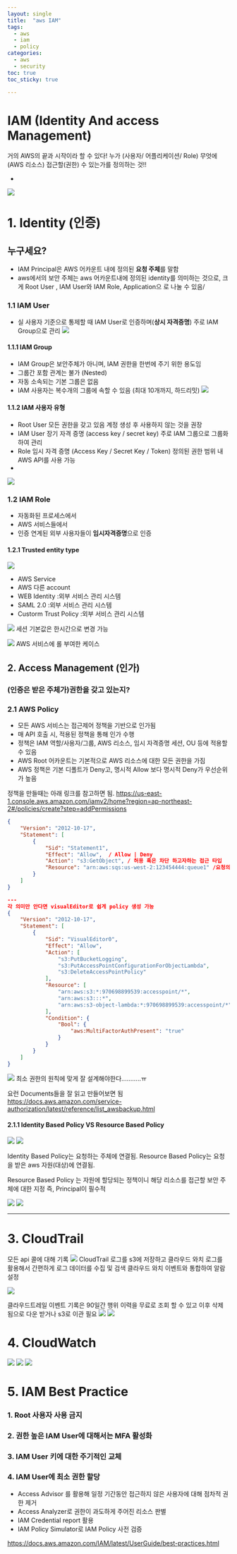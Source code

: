 ```yaml
---
layout: single
title:  "aws IAM"
tags:
  - aws
  - iam
  - policy
categories:
  - aws
  - security
toc: true
toc_sticky: true

---
```


# IAM (Identity And access Management) 
거의 AWS의 끝과 시작이라 할 수 있다! 
누가 (사용자/ 어플리케이션/ Role) 무엇에(AWS 리소스) 접근할(권한) 수 있는가를 정의하는 것!!

- 
![](https://velog.velcdn.com/images/yuran3391/post/376d8962-8ff9-42a9-8cc3-530669f02dbf/image.png)

# 1. Identity (인증)
## 누구세요?
- IAM Principal은 AWS 어카운트 내에 정의된 **요청 주체**를 말함
- aws에서의 보안 주체는 aws 어카운트내에 정의된 identity를 의미하는 것으로, 크게 Root User , IAM User와 IAM Role, Application으 로 나눌 수 있음/

### 1.1 IAM User
- 실 사용자 기준으로 통제할 때 IAM User로 인증하며(**상시 자격증명**) 주로 IAM Group으로 관리
![](https://velog.velcdn.com/images/yuran3391/post/129858d9-d0ec-4029-861b-bc01e2cad008/image.png)

#### 1.1.1 IAM Group
- IAM Group은 보안주체가 아니며, IAM 권한을 한번에 주기 위한 용도임
- 그룹간 포함 관계는 불가 (Nested)
- 자동 소속되는 기본 그룹은 없음
- IAM 사용자는 복수개의 그룹에 속할 수 있음 (최대 10개까지, 하드리밋)
![](https://velog.velcdn.com/images/yuran3391/post/f65f16f4-c0f9-4e73-8ca5-f1523e55f299/image.png)

#### 1.1.2 IAM 사용자 유형
- Root User
  모든 권한을 갖고 있음
  계정 생성 후 사용하지 않는 것을 권장
- IAM User
  장기 자격 증명 (access key / secret key)
  주로 IAM 그룹으로 그룹화하여 관리
- Role
  임시 자격 증명 (Access Key / Secret Key / Token)
  정의된 권한 범위 내 AWS API를 사용 가능
- 
![](https://velog.velcdn.com/images/yuran3391/post/4766e841-0fcc-4910-9dcc-e1dc145b8771/image.png)

### 1.2 IAM Role
- 자동화된 프로세스에서
- AWS 서비스들에서
- 인증 연계된 외부 사용자들이 
**임시자격증명**으로 인증

#### 1.2.1 Trusted entity type

![](https://velog.velcdn.com/images/yuran3391/post/ea7c0bb5-4393-4a05-8475-cf4b23453796/image.png)

- AWS Service
- AWS 다른 account
- WEB Identity :외부 서비스 관리 시스템
- SAML 2.0 :외부 서비스 관리 시스템
- Custorm Trust Policy :외부 서비스 관리 시스템

![](https://velog.velcdn.com/images/yuran3391/post/2e209961-9403-4a42-adec-c5838c6e1853/image.png)
세션 기본값은 한시간으로 변경 가능

![](https://velog.velcdn.com/images/yuran3391/post/379b7e2a-cc46-4b2a-8fc0-b7f72f908df7/image.png)
AWS 서비스에 롤 부여한 케이스

## 2. Access Management (인가)
### (인증은 받은 주체가)권한을 갖고 있는지?

### 2.1 AWS Policy
- 모든 AWS 서비스는 접근제어 정책을 기반으로 인가됨
- 매 API 호출 시, 적용된 정책을 통해 인가 수행
- 정책은 IAM 역할/사용자/그룹, AWS 리소스, 임시 자격증명 세션, OU 등에 적용할 수 있음
- AWS Root 어카운트는 기본적으로 AWS 리소스에 대한 모든 권한을 가짐
- AWS 정책은 기본 디폴트가 Deny고, 명시적 Allow 보다 명시적 Deny가 우선순위가 높음

정책을 만들때는 아래 링크를 참고하면 됨. 
https://us-east-1.console.aws.amazon.com/iamv2/home?region=ap-northeast-2#/policies/create?step=addPermissions 

```json
{
	"Version": "2012-10-17",
	"Statement": [
		{
			"Sid": "Statement1",
			"Effect": "Allow",  / Allow | Deny 
			"Action": "s3:GetObject", / 허용 혹은 차단 하고자하는 접근 타입 
			"Resource": "arn:aws:sqs:us-west-2:123454444:queue1" /요청의 목적지가 되는 서비스
		}
	]
}

---
각 의미만 안다면 visualEditor로 쉽게 policy 생성 가능
{
	"Version": "2012-10-17",
	"Statement": [
		{
			"Sid": "VisualEditor0",
			"Effect": "Allow",
			"Action": [
				"s3:PutBucketLogging",
				"s3:PutAccessPointConfigurationForObjectLambda",
				"s3:DeleteAccessPointPolicy"
			],
			"Resource": [
				"arn:aws:s3:*:970698899539:accesspoint/*",
				"arn:aws:s3:::*",
				"arn:aws:s3-object-lambda:*:970698899539:accesspoint/*"
			],
			"Condition": {
				"Bool": {
					"aws:MultiFactorAuthPresent": "true"
				}
			}
		}
	]
}
```
![](https://velog.velcdn.com/images/yuran3391/post/0ad86ab3-185b-4a7e-83ee-b35d3020a07e/image.png)
최소 권한의 원칙에 맞게 잘 설계해야한다...........ㅠ

요런 Documents들을 잘 읽고 만들어보면 됨
https://docs.aws.amazon.com/service-authorization/latest/reference/list_awsbackup.html 


#### 2.1.1 Identity Based Policy VS Resource Based Policy

![](https://velog.velcdn.com/images/yuran3391/post/dc588da6-e874-4f5d-b7e9-74b2889bdd8b/image.png)
![](https://velog.velcdn.com/images/yuran3391/post/5b5bccf4-6caf-448d-a8fc-6b48927d16c0/image.png)

Identity Based Policy는 요청하는 주체에 연결됨.
Resource Based Policy는 요청을 받은 aws 자원(대상)에 연결됨.


Resource Based Policy 는 자원에 할당되는 정책이니 해당 리소스를 접근할 보안 주체에 대한 지정 즉, Principal이 필수적

![](https://velog.velcdn.com/images/yuran3391/post/31b7c6d7-d21f-471f-9d3e-5c8b8272581d/image.png)
![](https://velog.velcdn.com/images/yuran3391/post/1e9c4ea9-31b4-4d5a-8db8-d31d404d3e2a/image.png)

---
# 3. CloudTrail
모든 api 콜에 대해 기록
![](https://velog.velcdn.com/images/yuran3391/post/5c63bfcf-704a-49d8-a38e-53764ae11d57/image.png)
CloudTrail 로그를 s3에 저장하고 클라우드 와치 로그를 활용해서 간편하게 로그 데이터를 수집 및 검색
클라우드 와치 이벤트와 통합하여 알람 설정

![](https://velog.velcdn.com/images/yuran3391/post/8d428ddd-865a-4b23-ba8a-0d0afa462796/image.png)

클라우드트레일 이벤트 기록은 90일간 행위 이력을 무료로 조회 할 수 있고 이후 삭제 됨으로 다운 받거나 s3로 이관 필요
![](https://velog.velcdn.com/images/yuran3391/post/be4f9ec5-549a-4e6a-8501-c05211eb6ebb/image.png)
![](https://velog.velcdn.com/images/yuran3391/post/4e209186-c8ac-4c27-b955-bbb486ec710d/image.png)

# 4. CloudWatch
![](https://velog.velcdn.com/images/yuran3391/post/90da04bb-71e8-4313-bdbe-48a54e248e16/image.png)
![](https://velog.velcdn.com/images/yuran3391/post/7124747d-ef11-4d63-ad04-acc07a51084c/image.png)
![](https://velog.velcdn.com/images/yuran3391/post/68ed60ae-8899-42d2-8d5e-5869e5ac5086/image.png)


# 5. IAM Best Practice
### 1. Root 사용자 사용 금지
### 2. 권한 높은 IAM User에 대해서는 MFA 활성화
### 3. IAM User 키에 대한 주기적인 교체
### 4. IAM User에 최소 권한 할당
- Access Advisor 를 활용해 일정 기간동안 접근하지 않은 사용자에 대해 점차적 권한 제거
- Access Analyzer로 권한이 과도하게 주어진 리소스 판별
- IAM Credential report 활용
- IAM Policy Simulator로 IAM Policy 사전 검증

https://docs.aws.amazon.com/IAM/latest/UserGuide/best-practices.html

